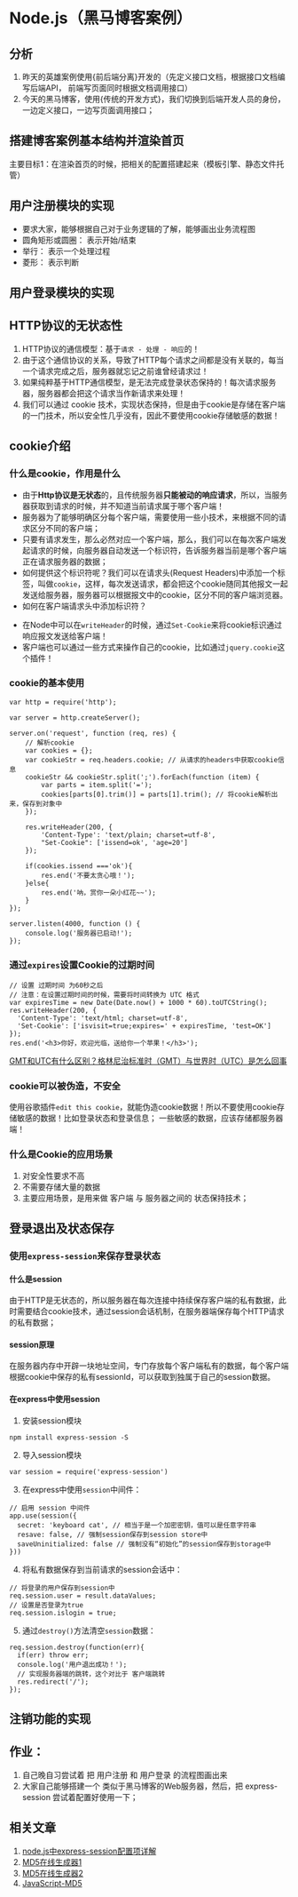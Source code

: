 # Node.js（黑马博客案例）

## 分析
1. 昨天的英雄案例使用{前后端分离}开发的（先定义接口文档，根据接口文档编写后端API， 前端写页面同时根据文档调用接口）
2. 今天的黑马博客，使用{传统的开发方式}，我们切换到后端开发人员的身份，一边定义接口，一边写页面调用接口；

## 搭建博客案例基本结构并渲染首页
主要目标1：在渲染首页的时候，把相关的配置搭建起来（模板引擎、静态文件托管）


## 用户注册模块的实现
+ 要求大家，能够根据自己对于业务逻辑的了解，能够画出业务流程图
+ 圆角矩形或圆圈： 表示开始/结束
+ 举行： 表示一个处理过程
+ 菱形： 表示判断

## 用户登录模块的实现


## HTTP协议的无状态性
1. HTTP协议的通信模型：基于`请求 - 处理 - 响应`的！
2. 由于这个通信协议的关系，导致了HTTP每个请求之间都是没有关联的，每当一个请求完成之后，服务器就忘记之前谁曾经请求过！
3. 如果纯粹基于HTTP通信模型，是无法完成登录状态保持的！每次请求服务器，服务器都会把这个请求当作新请求来处理！
4. 我们可以通过 cookie 技术，实现状态保持，但是由于cookie是存储在客户端的一门技术，所以安全性几乎没有，因此不要使用cookie存储敏感的数据！


## cookie介绍
### 什么是cookie，作用是什么
+ 由于**Http协议是无状态**的，且传统服务器**只能被动的响应请求**，所以，当服务器获取到请求的时候，并不知道当前请求属于哪个客户端！
+ 服务器为了能够明确区分每个客户端，需要使用一些小技术，来根据不同的请求区分不同的客户端；
+ 只要有请求发生，那么必然对应一个客户端，那么，我们可以在每次客户端发起请求的时候，向服务器自动发送一个标识符，告诉服务器当前是哪个客户端正在请求服务器的数据；
+ 如何提供这个标识符呢？我们可以在请求头(Request Headers)中添加一个标签，叫做`cookie`，这样，每次发送请求，都会把这个cookie随同其他报文一起发送给服务器，服务器可以根据报文中的cookie，区分不同的客户端浏览器。
+ 如何在客户端请求头中添加标识符？
 - 在Node中可以在`writeHeader`的时候，通过`Set-Cookie`来将cookie标识通过响应报文发送给客户端！
 - 客户端也可以通过一些方式来操作自己的cookie，比如通过`jquery.cookie`这个插件！

### cookie的基本使用
```
var http = require('http');

var server = http.createServer();

server.on('request', function (req, res) {
    // 解析cookie
    var cookies = {};
    var cookieStr = req.headers.cookie; // 从请求的headers中获取cookie信息
    cookieStr && cookieStr.split(';').forEach(function (item) {
        var parts = item.split('=');
        cookies[parts[0].trim()] = parts[1].trim(); // 将cookie解析出来，保存到对象中
    });

    res.writeHeader(200, {
        'Content-Type': 'text/plain; charset=utf-8',
        "Set-Cookie": ['issend=ok', 'age=20']
    });

    if(cookies.issend ==='ok'){
        res.end('不要太贪心哦！');
    }else{
        res.end('呐，赏你一朵小红花~~');
    }
});

server.listen(4000, function () {
    console.log('服务器已启动!');
});
```

### 通过`expires`设置Cookie的过期时间
```
// 设置 过期时间 为60秒之后
// 注意：在设置过期时间的时候，需要将时间转换为 UTC 格式
var expiresTime = new Date(Date.now() + 1000 * 60).toUTCString();
res.writeHeader(200, {
  'Content-Type': 'text/html; charset=utf-8',
  'Set-Cookie': ['isvisit=true;expires=' + expiresTime, 'test=OK']
});
res.end('<h3>你好，欢迎光临，送给你一个苹果！</h3>');
```

[GMT和UTC有什么区别？格林尼治标准时（GMT）与世界时（UTC）是怎么回事](http://www.wbiao.cn/cartier-watches/knowledge/article-1468.html)

### cookie可以被伪造，不安全
使用谷歌插件`edit this cookie`，就能伪造cookie数据！所以不要使用cookie存储敏感的数据！比如登录状态和登录信息；
一些敏感的数据，应该存储都服务器端！

### 什么是Cookie的应用场景
1. 对安全性要求不高
2. 不需要存储大量的数据
3. 主要应用场景，是用来做 客户端 与 服务器之间的 状态保持技术；

## 登录退出及状态保存

### 使用`express-session`来保存登录状态
#### 什么是session
由于HTTP是无状态的，所以服务器在每次连接中持续保存客户端的私有数据，此时需要结合cookie技术，通过session会话机制，在服务器端保存每个HTTP请求的私有数据；

#### session原理
在服务器内存中开辟一块地址空间，专门存放每个客户端私有的数据，每个客户端根据cookie中保存的私有sessionId，可以获取到独属于自己的session数据。

#### 在express中使用session
1. 安装session模块
```
npm install express-session -S
```
2. 导入session模块
```
var session = require('express-session')
```
3. 在express中使用`session`中间件：
```
// 启用 session 中间件
app.use(session({
  secret: 'keyboard cat', // 相当于是一个加密密钥，值可以是任意字符串
  resave: false, // 强制session保存到session store中
  saveUninitialized: false // 强制没有“初始化”的session保存到storage中
}))
```
4. 将私有数据保存到当前请求的session会话中：
```
// 将登录的用户保存到session中
req.session.user = result.dataValues;
// 设置是否登录为true
req.session.islogin = true;
```
5. 通过`destroy()`方法清空`session`数据：
```
req.session.destroy(function(err){
  if(err) throw err;
  console.log('用户退出成功！');
  // 实现服务器端的跳转，这个对比于 客户端跳转
  res.redirect('/');
});
```


## 注销功能的实现



## 作业：
1. 自己晚自习尝试着 把 用户注册 和 用户登录 的流程图画出来
2. 大家自己能够搭建一个 类似于黑马博客的Web服务器，然后，把 express-session 尝试着配置好使用一下；



## 相关文章
1. [node.js中express-session配置项详解](http://blog.csdn.net/liangklfang/article/details/50998959)
2. [MD5在线生成器1](http://www.cmd5.com/)
3. [MD5在线生成器2](http://pmd5.com/)
4. [JavaScript-MD5](https://github.com/blueimp/JavaScript-MD5)